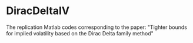 # DiracDeltaIV
The replication Matlab codes corresponding to the paper: "Tighter bounds for implied volatility based on the Dirac Delta family method"
